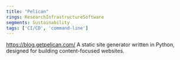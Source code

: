 ```yaml
---
title: "Pelican"
rings: ResearchInfrastructureSoftware
segments: Sustainability
tags: ['CI/CD', 'command-line']
---
```

https://blog.getpelican.com/
A static site generator written in Python, designed for building content-focused websites.
